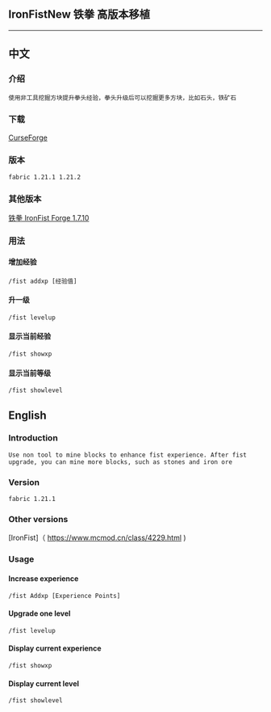 ## IronFistNew 铁拳 高版本移植

---

## 中文
### 介绍
    使用非工具挖掘方块提升拳头经验，拳头升级后可以挖掘更多方块，比如石头，铁矿石

### 下载
[CurseForge](https://www.curseforge.com/minecraft/mc-mods/ironfistnew)

### 版本
    fabric 1.21.1 1.21.2




### 其他版本
[铁拳 IronFist Forge 1.7.10](https://www.mcmod.cn/class/4229.html)   


### 用法
#### 增加经验
    /fist addxp [经验值]
#### 升一级
    /fist levelup
#### 显示当前经验
    /fist showxp
#### 显示当前等级
    /fist showlevel


## English

### Introduction
    Use non tool to mine blocks to enhance fist experience. After fist upgrade, you can mine more blocks, such as stones and iron ore
### Version
    fabric 1.21.1
### Other versions
[IronFist]（ https://www.mcmod.cn/class/4229.html )   
### Usage
#### Increase experience
    /fist Addxp [Experience Points]
#### Upgrade one level
    /fist levelup
#### Display current experience
    /fist showxp
#### Display current level
    /fist showlevel